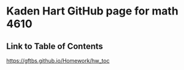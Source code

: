 # Kaden Hart GitHub page for math 4610
## Link to Table of Contents
https://gftbs.github.io/Homework/hw_toc
